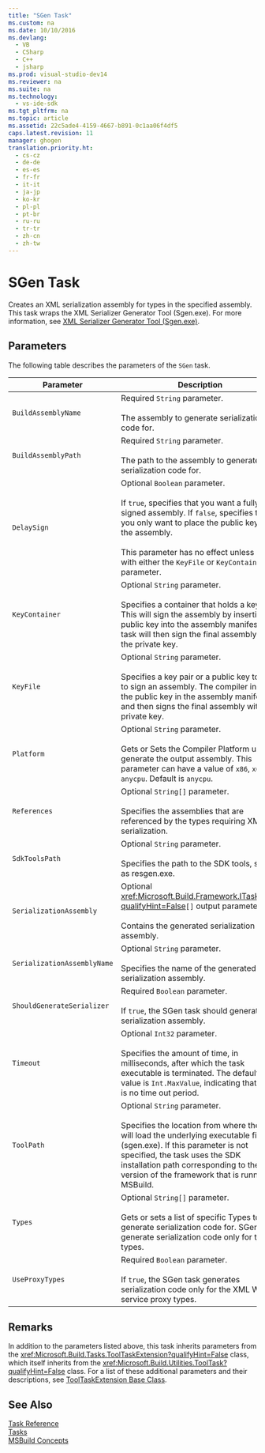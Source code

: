 ```yaml
---
title: "SGen Task"
ms.custom: na
ms.date: 10/10/2016
ms.devlang: 
  - VB
  - CSharp
  - C++
  - jsharp
ms.prod: visual-studio-dev14
ms.reviewer: na
ms.suite: na
ms.technology: 
  - vs-ide-sdk
ms.tgt_pltfrm: na
ms.topic: article
ms.assetid: 22c5ade4-4159-4667-b891-0c1aa06f4df5
caps.latest.revision: 11
manager: ghogen
translation.priority.ht: 
  - cs-cz
  - de-de
  - es-es
  - fr-fr
  - it-it
  - ja-jp
  - ko-kr
  - pl-pl
  - pt-br
  - ru-ru
  - tr-tr
  - zh-cn
  - zh-tw
---
```

# SGen Task
Creates an XML serialization assembly for types in the specified assembly. This task wraps the XML Serializer Generator Tool (Sgen.exe). For more information, see [XML Serializer Generator Tool (Sgen.exe)](../Topic/XML%20Serializer%20Generator%20Tool%20\(Sgen.exe\).md).  
  
## Parameters  
 The following table describes the parameters of the `SGen` task.  
  
|Parameter|Description|  
|---------------|-----------------|  
|`BuildAssemblyName`|Required `String` parameter.<br /><br /> The assembly to generate serialization code for.|  
|`BuildAssemblyPath`|Required `String` parameter.<br /><br /> The path to the assembly to generate serialization code for.|  
|`DelaySign`|Optional `Boolean` parameter.<br /><br /> If `true`, specifies that you want a fully signed assembly. If `false`, specifies that you only want to place the public key in the assembly.<br /><br /> This parameter has no effect unless used with either the `KeyFile` or `KeyContainer` parameter.|  
|`KeyContainer`|Optional `String` parameter.<br /><br /> Specifies a container that holds a key pair. This will sign the assembly by inserting a public key into the assembly manifest. The task will then sign the final assembly with the private key.|  
|`KeyFile`|Optional `String` parameter.<br /><br /> Specifies a key pair or a public key to use to sign an assembly. The compiler inserts the public key in the assembly manifest and then signs the final assembly with the private key.|  
|`Platform`|Optional `String` parameter.<br /><br /> Gets or Sets the Compiler Platform used to generate the output assembly. This parameter can have a value of `x86`, `x64`, or `anycpu`. Default is `anycpu`.|  
|`References`|Optional `String[]` parameter.<br /><br /> Specifies the assemblies that are referenced by the types requiring XML serialization.|  
|`SdkToolsPath`|Optional `String` parameter.<br /><br /> Specifies the path to the SDK tools, such as resgen.exe.|  
|`SerializationAssembly`|Optional <xref:Microsoft.Build.Framework.ITaskItem?qualifyHint=False>`[]` output parameter.<br /><br /> Contains the generated serialization assembly.|  
|`SerializationAssemblyName`|Optional `String` parameter.<br /><br /> Specifies the name of the generated serialization assembly.|  
|`ShouldGenerateSerializer`|Required `Boolean` parameter.<br /><br /> If `true`, the SGen task should generate a serialization assembly.|  
|`Timeout`|Optional `Int32` parameter.<br /><br /> Specifies the amount of time, in milliseconds, after which the task executable is terminated. The default value is `Int.MaxValue`, indicating that there is no time out period.|  
|`ToolPath`|Optional `String` parameter.<br /><br /> Specifies the location from where the task will load the underlying executable file (sgen.exe). If this parameter is not specified, the task uses the SDK installation path corresponding to the version of the framework that is running MSBuild.|  
|`Types`|Optional `String[]` parameter.<br /><br /> Gets or sets a list of specific Types to generate serialization code for. SGen will generate serialization code only for those types.|  
|`UseProxyTypes`|Required `Boolean` parameter.<br /><br /> If `true`, the SGen task generates serialization code only for the XML Web service proxy types.|  
  
## Remarks  
 In addition to the parameters listed above, this task inherits parameters from the <xref:Microsoft.Build.Tasks.ToolTaskExtension?qualifyHint=False> class, which itself inherits from the <xref:Microsoft.Build.Utilities.ToolTask?qualifyHint=False> class. For a list of these additional parameters and their descriptions, see [ToolTaskExtension Base Class](../VS_IDE/ToolTaskExtension-Base-Class.md).  
  
## See Also  
 [Task Reference](../VS_IDE/MSBuild-Task-Reference.md)   
 [Tasks](../VS_IDE/MSBuild-Tasks.md)   
 [MSBuild Concepts](../VS_IDE/MSBuild-Concepts.md)